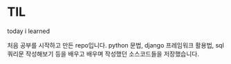 # TIL
today i learned

처음 공부를 시작하고 만든 repo입니다. python 문법, django 프레임워크 활용법, sql 쿼리문 작성해보기 등을 배우고 배우며 작성했던 소스코드들을 저장했습니다.
